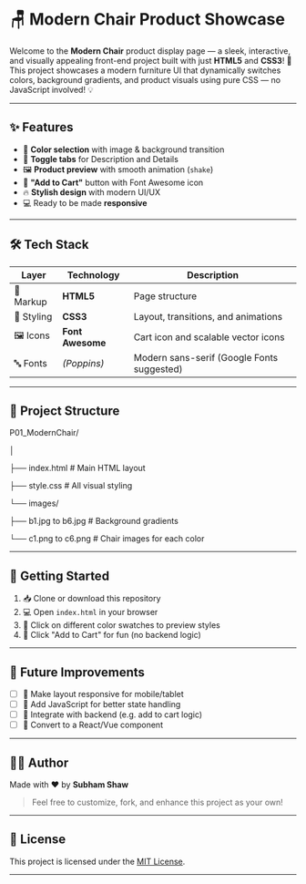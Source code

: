 # 🪑 Modern Chair Product Showcase

Welcome to the **Modern Chair** product display page — a sleek, interactive, and visually appealing front-end project built with just **HTML5** and **CSS3**! 🎨  
This project showcases a modern furniture UI that dynamically switches colors, background gradients, and product visuals using pure CSS — no JavaScript involved! 💡

---

## ✨ Features

- 🎨 **Color selection** with image & background transition
- 📄 **Toggle tabs** for Description and Details
- 🖼️ **Product preview** with smooth animation (`shake`)
- 🛒 **"Add to Cart"** button with Font Awesome icon
- 🔥 **Stylish design** with modern UI/UX
- 💻 Ready to be made **responsive**

---

## 🛠️ Tech Stack

| Layer         | Technology     | Description                            |
|---------------|----------------|----------------------------------------|
| 🧱 Markup     | **HTML5**      | Page structure                         |
| 🎨 Styling    | **CSS3**       | Layout, transitions, and animations    |
| 🖼️ Icons      | **Font Awesome** | Cart icon and scalable vector icons  |
| 🔤 Fonts      | *(Poppins)*    | Modern sans-serif (Google Fonts suggested) |

---

## 📁 Project Structure

P01_ModernChair/

│

├── index.html # Main HTML layout

├── style.css # All visual styling

└── images/

├── b1.jpg to b6.jpg # Background gradients

└── c1.png to c6.png # Chair images for each color

---

## 🚀 Getting Started

1. 📥 Clone or download this repository  
2. 💻 Open `index.html` in your browser  
3. 🎨 Click on different color swatches to preview styles  
4. 🛒 Click "Add to Cart" for fun (no backend logic)

---

## 🧠 Future Improvements

- [ ] 📱 Make layout responsive for mobile/tablet
- [ ] 🔁 Add JavaScript for better state handling
- [ ] 💾 Integrate with backend (e.g. add to cart logic)
- [ ] 🧩 Convert to a React/Vue component

---

## 🧑‍💻 Author

Made with ❤️ by **Subham Shaw**

> Feel free to customize, fork, and enhance this project as your own!

---

## 📄 License

This project is licensed under the [MIT License](LICENSE).

---


